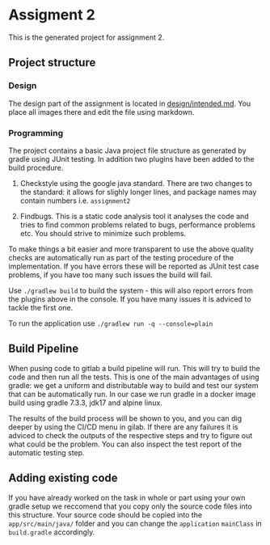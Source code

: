 # Assigment 2
This is the generated project for assignment 2.

## Project structure

### Design
The design part of the assignment is located in [design/intended.md](design/indtended.md). You place all images there and edit the file using markdown.

### Programming
The project contains a basic Java project file structure as generated by gradle using JUnit testing. In addition two plugins have been added to the build procedure.

1. Checkstyle using the google java standard. There are two changes to the standard: it allows for slighly longer lines, and package names may contain numbers i.e. `assignment2`

2. Findbugs. This is a static code analysis tool it analyses the code and tries to find common problems related to bugs, performance problems etc. You should strive to minimize such problems.

To make things a bit easier and more transparent to use the above quality checks are automatically run as part of the testing procedure of the implementation. If you have errors these will be reported as JUnit test case problems, if you have too many such issues the build will fail.

Use `./gradlew build` to build the system - this will also report errors from the plugins above in the console. If you have many issues it is adviced to tackle the first one.

To run the application use `./gradlew run -q --console=plain`

## Build Pipeline
When pusing code to gitlab a build pipeline will run. This will try to build the code and then run all the tests. This is one of the main advantages of using gradle: we get a uniform and distributable way to build and test our system that can be automatically run. In our case we run gradle in a docker image build using gradle 7.3.3, jdk17 and alpine linux. 

The results of the build process will be shown to you, and you can dig deeper by using the CI/CD menu in gilab. If there are any failures it is adviced to check the outputs of the respective steps and try to figure out what could be the problem. You can also inspect the test report of the automatic testing step.

## Adding existing code
If you have already worked on the task in whole or part using your own gradle setup we reccomend that you copy only the source code files into this structure. Your source code should be copied into the `app/src/main/java/` folder and you can change the `application` `mainClass` in `build.gradle` accordingly.
